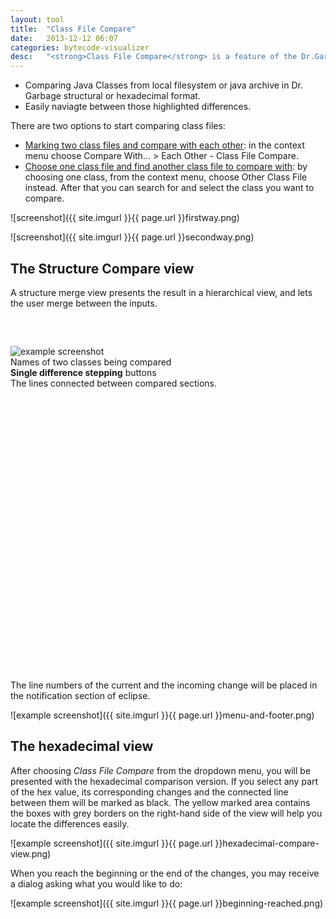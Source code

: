 ```yaml
---
layout:	tool
title:	"Class File Compare"
date: 	2013-12-12 06:07
categories: bytecode-visualizer
desc:	"<strong>Class File Compare</strong> is a feature of the Dr.Garbage tool suite, which brings additional functionalities to the default eclipse compare feature:"
---
```


* Comparing Java Classes from local filesystem or java archive in Dr. Garbage
  structural or hexadecimal format.
* Easily naviagte between those highlighted differences.

There are two options to start comparing class files:

* [Marking two class files and compare with each other](#firstway): in the
  context menu choose Compare With... > Each Other - Class File Compare.
* [Choose one class file and find another class file to compare with](#secondway):
  by choosing one class, from the context menu, choose Other Class File
  instead. After that you can search for and select the class you want to
  compare.

![screenshot]({{ site.imgurl }}{{ page.url }}firstway.png)

![screenshot]({{ site.imgurl }}{{ page.url }}secondway.png)




The Structure Compare view
--------------------------

A structure merge view presents the result in a hierarchical view, and lets the
user merge between the inputs.

<div class="example-screenshot" style="margin-top: 60px; height: 520px">
<img src="{{ site.imgurl }}{{ page.url }}structure-compare-view.png" alt="example screenshot" />
<div class="flag" style="top: -50px; left: 110px;">
	Names of two classes being compared
	<b class="notch-br"></b>
</div>
<div class="flag" style="top: 125px; left: 220px;">
	<strong>Single difference stepping</strong> buttons
	<b class="notch-r"></b>
</div>
<div class="flag" style="top: 460px; left: 135px;">
	The lines connected between compared sections.
	<b class="notch-tr"></b>
</div>
</div>

The line numbers of the current and the incoming change will be placed in the
notification section of eclipse.

![example screenshot]({{ site.imgurl }}{{ page.url }}menu-and-footer.png)




The hexadecimal view
--------------------

After choosing *Class File Compare* from the dropdown menu, you will be
presented with the hexadecimal comparison version. If you select any part of
the hex value, its corresponding changes and the connected line between them
will be marked as black. The yellow marked area contains the boxes with grey
borders on the right-hand side of the view will help you locate the differences
easily.

![example screenshot]({{ site.imgurl }}{{ page.url }}hexadecimal-compare-view.png)

When you reach the beginning or the end of the changes, you may receive a
dialog asking what you would like to do:

![example screenshot]({{ site.imgurl }}{{ page.url }}beginning-reached.png)
